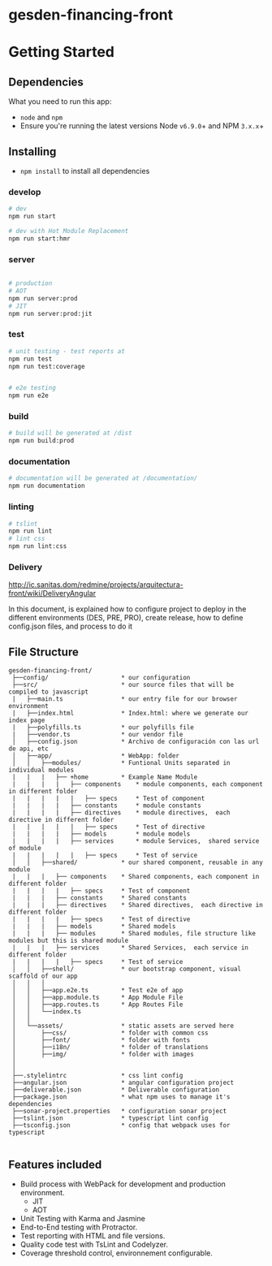 # **gesden-financing-front**

# Getting Started

## Dependencies
What you need to run this app:
* `node` and `npm` 
* Ensure you're running the latest versions Node `v6.9.0`+ and NPM `3.x.x`+

## Installing
* `npm install` to install all dependencies

### develop
```bash
# dev
npm run start

# dev with Hot Module Replacement
npm run start:hmr
```

### server
```bash

# production
# AOT
npm run server:prod
# JIT
npm run server:prod:jit
```

### test
```bash
# unit testing - test reports at 
npm run test
npm run test:coverage


# e2e testing
npm run e2e

```

### build
```bash
# build will be generated at /dist
npm run build:prod

```

### documentation
```bash
# documentation will be generated at /documentation/
npm run documentation

```

### linting
```bash
# tslint
npm run lint
# lint css
npm run lint:css

```

### Delivery 

http://ic.sanitas.dom/redmine/projects/arquitectura-front/wiki/DeliveryAngular

In this document, is explained how to configure project to deploy in the different environments (DES, PRE, PRO), create release, how to define config.json files, and process to do it

## File Structure

```
gesden-financing-front/
 ├──config/                    * our configuration
 ├──src/                       * our source files that will be compiled to javascript
 |   ├──main.ts                * our entry file for our browser environment
 |   ├──index.html             * Index.html: where we generate our index page
 |   ├──polyfills.ts           * our polyfills file
 |   ├──vendor.ts              * our vendor file
 │   ├──config.json            * Archivo de configuración con las url de api, etc     
 │   ├──app/                   * WebApp: folder
 │   │   ├──modules/           * Funtional Units separated in individual modules
 |   |   |   ├── +home         * Example Name Module
 |   |   |   |   ├── components    * module components, each component in different folder
 |   |   |   |   |   ├── specs     * Test of component
 |   |   |   |   ├── constants     * module constants
 |   |   |   |   ├── directives    * module directives,  each directive in different folder
 |   |   |   |   |   ├── specs     * Test of directive
 |   |   |   |   ├── models        * module models
 |   |   |   |   ├── services      * module Services,  shared service of module
 |   |   |   |   |   ├── specs     * Test of service
 │   │   ├──shared/            * our shared component, reusable in any module
 |   |   |   ├── components    * Shared components, each component in different folder
 |   |   |   |   ├── specs     * Test of component
 |   |   |   ├── constants     * Shared constants
 |   |   |   ├── directives    * Shared directives,  each directive in different folder
 |   |   |   |   ├── specs     * Test of directive
 |   |   |   ├── models        * Shared models
 |   |   |   ├── modules       * Shared modules, file structure like modules but this is shared module
 |   |   |   ├── services      * Shared Services,  each service in different folder
 |   |   |   |   ├── specs     * Test of service
 │   │   ├──shell/             * our bootstrap component, visual scaffold of our app
 │   │   │
 │   │   ├──app.e2e.ts         * Test e2e of app
 │   │   ├──app.module.ts      * App Module File
 │   │   ├──app.routes.ts      * App Routes File
 │   │   └──index.ts                
 │   │
 │   └──assets/                * static assets are served here
 │       ├──css/               * folder with common css
 │       ├──font/              * folder with fonts
 │       ├──i18n/              * folder of translations
 │       ├──img/               * folder with images
 │
 │
 ├──.stylelintrc               * css lint config 
 ├──angular.json               * angular configuration project
 ├──deliverable.json           * Deliverable configuration
 ├──package.json               * what npm uses to manage it's dependencies
 ├──sonar-project.properties   * configuration sonar project
 ├──tslint.json                * typescript lint config
 ├──tsconfig.json              * config that webpack uses for typescript


```

## Features included

* Build process with WebPack for development and production environment.  
    * JIT
    * AOT
* Unit Testing with Karma and Jasmine
* End-to-End testing with Protractor.
* Test reporting with HTML and file versions.
* Quality code test with TsLint and Codelyzer.
* Coverage threshold control, environnement configurable.      
